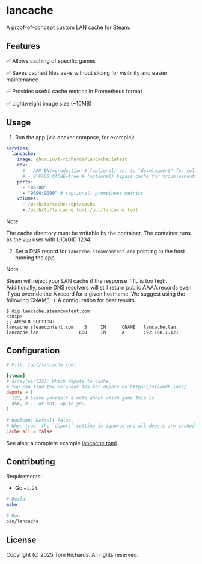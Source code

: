 # lancache

A proof-of-concept custom LAN cache for Steam.

## Features

:white_check_mark: Allows caching of specific games

:white_check_mark: Saves cached files as-is without slicing for visibility and easier maintenance

:white_check_mark: Provides useful cache metrics in Prometheus format

:white_check_mark: Lightweight image size (~10MB)

## Usage

1. Run the app (via docker compose, for example):

```yaml
services:
  lancache:
    image: ghcr.io/t-richards/lancache:latest
    env:
      # - APP_ENV=production # (optional) set to "development" for colorful console output
      # - BYPASS_CACHE=true # (optional) bypass cache for troubleshooting
    ports:
      - "80:80"
      - "9090:9090" # (optional) prometheus metrics
    volumes:
      - /path/to/cache:/opt/cache
      - /path/to/lancache.toml:/opt/lancache.toml
```

> [!NOTE]
> The cache directory must be writable by the container.
> The container runs as the `app` user with UID/GID 1234.

2. Set a DNS record for `lancache.steamcontent.com` pointing to the host running the app.

> [!NOTE]
> Steam will reject your LAN cache if the response TTL is too high.
> Additionally, some DNS resolvers will still return public AAAA records even if you override the A record for a given hostname.
> We suggest using the following CNAME -> A configuration for best results.

```
$ dig lancache.steamcontent.com
<snip>
;; ANSWER SECTION:
lancache.steamcontent.com.   5     IN      CNAME   lancache.lan.
lancache.lan.              600     IN      A       192.168.1.121
```

## Configuration

```toml
# File: /opt/lancache.toml

[steam]
# array(uint32): Which depots to cache.
# You can find the relevant IDs for depots on https://steamdb.info/
depots = [
  123, # Leave yourself a note about which game this is
  456, # ...or not, up to you.
]

# boolean: Default false.
# When true, the `depots` setting is ignored and all depots are cached.
cache_all = false
```

See also: a complete example [lancache.toml](lancache.toml).

## Contributing

Requirements:

 - Go `=1.24`

```bash
# Build
make

# Run
bin/lancache
```

## License

Copyright (c) 2025 Tom Richards. All rights reserved.
